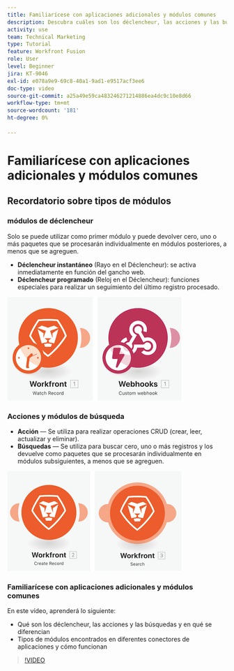 ```yaml
---
title: Familiarícese con aplicaciones adicionales y módulos comunes
description: Descubra cuáles son los déclencheur, las acciones y las búsquedas, y cómo funcionan los tipos de módulos encontrados en diferentes conectores de aplicaciones en [!DNL Adobe Workfront Fusion].
activity: use
team: Technical Marketing
type: Tutorial
feature: Workfront Fusion
role: User
level: Beginner
jira: KT-9046
exl-id: e078a9e9-69c8-40a1-9ad1-e9517acf3ee6
doc-type: video
source-git-commit: a25a49e59ca483246271214886ea4dc9c10e8d66
workflow-type: tm+mt
source-wordcount: '181'
ht-degree: 0%

---
```


# Familiarícese con aplicaciones adicionales y módulos comunes

## Recordatorio sobre tipos de módulos

### módulos de déclencheur

Solo se puede utilizar como primer módulo y puede devolver cero, uno o más paquetes que se procesarán individualmente en módulos posteriores, a menos que se agreguen.

* **Déclencheur instantáneo** (Rayo en el Déclencheur): se activa inmediatamente en función del gancho web.
* **Déclencheur programado** (Reloj en el Déclencheur): funciones especiales para realizar un seguimiento del último registro procesado.

![Una imagen de los módulos de déclencheur](assets/beyond-basic-modules-1.png)

### Acciones y módulos de búsqueda

* **Acción** — Se utiliza para realizar operaciones CRUD (crear, leer, actualizar y eliminar).
* **Búsquedas** — Se utiliza para buscar cero, uno o más registros y los devuelve como paquetes que se procesarán individualmente en módulos subsiguientes, a menos que se agreguen.

![Una imagen de los módulos de acción y búsqueda](assets/beyond-basic-modules-2.png)

### Familiarícese con aplicaciones adicionales y módulos comunes

En este vídeo, aprenderá lo siguiente:

* Qué son los déclencheur, las acciones y las búsquedas y en qué se diferencian
* Tipos de módulos encontrados en diferentes conectores de aplicaciones y cómo funcionan

>[!VIDEO](https://video.tv.adobe.com/v/335287/?quality=12&learn=on)
